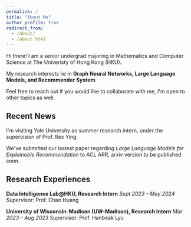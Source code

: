 ```yaml
---
permalink: /
title: "About Me"
author_profile: true
redirect_from: 
  - /about/
  - /about.html
---
```

Hi there! I am a senior undergrad majoring in Mathematics and Computer Science at The Univeristy of Hong Kong (HKU).

My research interests lie in **Graph Neural Networks, Large Language Models, and Recommender System**.

Feel free to reach out if you would like to collaborate with me, I'm open to other topics as well.

Recent News
-------------
I'm visiting Yale University as summer research intern, under the supervision of Prof. Rex Ying.

We've submitted our lastest paper regarding *Large Language Models for Explainable Recommendation* to ACL ARR, arxiv version to be published soon.

Research Experiences
--------------
**Data Intelligence Lab@HKU, Research Intern**
*Sept 2023 - May 2024*
Supervisor: Prof. Chao Huang

**University of Wisconsin-Madison (UW-Madison), Research Intern**
*Mar 2023 – Aug 2023*
Supervisor: Prof. Hanbeak Lyu


